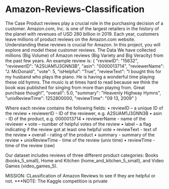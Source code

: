 # Amazon-Reviews-Classification
The Case
Product reviews play a crucial role in the purchasing decision of a customer. Amazon.com, Inc. is one of the largest retailers in the history of the planet with revenues of USD 280 billion in 2019. Each year, customers leave millions of product reviews on the Amazon.com website. Understanding these reviews is crucial for Amazon. In this project, you will explore and model these customer reviews. 
The Data
We have collected millions (Big Volume) of Amazon reviews (Big Variety and Big Veracity) from the past few years. An example review is:
{ 
  "reviewID": "15632",   
  "reviewerID": "A2SUAM1J3GNN3B", 
  "asin": "0000013714", 
  "reviewerName": "J. McDonald", 
  "vote": 5, 
  “isHelpful”: “True”,
  "reviewText": "I bought this for my husband who plays the piano. He is having a wonderful time playing these old hymns. The music is at times hard to read because we think the book was published for singing from more than playing from. Great purchase though!", 
  "overall": 5.0, 
  "summary": "Heavenly Highway Hymns", 
  "unixReviewTime": 1252800000, 
  "reviewTime": "09 13, 2009" 
}

 
Where each review contains the following fields:
•	reviewID – a unique ID of the review
•	reviewerID - ID of the reviewer, e.g. A2SUAM1J3GNN3B
•	asin - ID of the product, e.g. 0000013714
•	reviewerName - name of the reviewer
•	vote – number of helpful votes of the review
•	label – a flag indicating if the review got at least one helpful vote
•	reviewText - text of the review
•	overall - rating of the product
•	summary - summary of the review
•	unixReviewTime - time of the review (unix time)
•	reviewTime - time of the review (raw)

Our dataset includes reviews of three different product categories: Books (books_5_small), Home and Kitchen (home_and_kitchen_5_small), and Video Games (video_games_5).

MISSION: CLassification of Amazon Reviews to see if they are helpful or not.
***NOTE: The Kaggle competition is private
